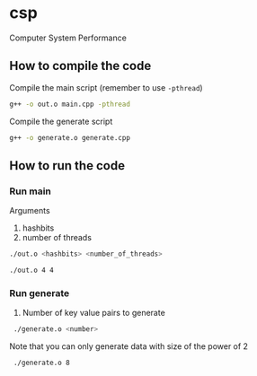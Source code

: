 # csp
Computer System Performance


## How to compile the code

Compile the main script (remember to use `-pthread`)
```bash
g++ -o out.o main.cpp -pthread
```

Compile the generate script
```bash
g++ -o generate.o generate.cpp
```

## How to run the code

### Run main
Arguments
1. hashbits
2. number of threads

```bash
./out.o <hashbits> <number_of_threads>
```
```bash
./out.o 4 4
```

### Run generate
1. Number of key value pairs to generate
```bash
 ./generate.o <number>
```
Note that you can only generate data with size of the power of 2
```bash
 ./generate.o 8
```